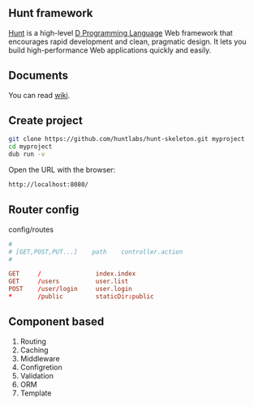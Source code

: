 ## Hunt framework
[Hunt](http://www.huntframework.com/) is a high-level [D Programming Language](http://dlang.org/) Web framework that encourages rapid development and clean, pragmatic design. It lets you build high-performance Web applications quickly and easily.

## Documents
You can read [wiki](https://github.com/huntlabs/hunt/wiki).

## Create project
```bash
git clone https://github.com/huntlabs/hunt-skeleton.git myproject
cd myproject
dub run -v
```

Open the URL with the browser:
```bash
http://localhost:8080/
```

## Router config
config/routes
```conf
#
# [GET,POST,PUT...]    path    controller.action
#

GET     /               index.index
GET     /users          user.list
POST    /user/login     user.login
*       /public         staticDir:public

```

## Component based
1. Routing
2. Caching
3. Middleware
4. Configretion
5. Validation
6. ORM
7. Template
